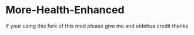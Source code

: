 More-Health-Enhanced
====================
If your using this fork of this mod 
please give me and eidehua credit thanks

